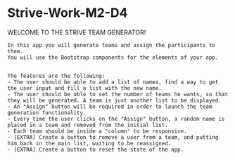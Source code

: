 # Strive-Work-M2-D4

WELCOME TO THE STRIVE TEAM GENERATOR!

    In this app you will generate teams and assign the participants to them.
    You will use the Bootstrap components for the elements of your app.


    The features are the following:
    - The user should be able to add a list of names, find a way to get the user input and fill a list with the new name.
    - The user should be able to set the number of teams he wants, so that they will be generated. A team is just another list to be displayed.
    - An "Assign" button will be required in order to launch the team generation functionality.
    - Every time the user clicks on the "Assign" button, a random name is placed in a team and removed from the initial list.
    - Each team should be inside a "column" to be responsive.
    - [EXTRA] Create a button to remove a user from a team, and putting him back in the main list, waiting to be reassigned.
    - [EXTRA] Create a button to reset the state of the app.
